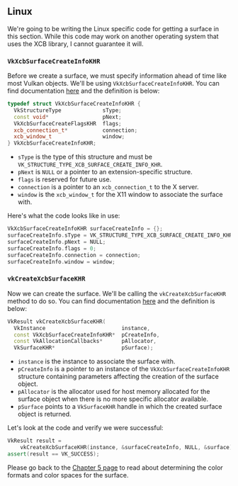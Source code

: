 ## Linux

We're going to be writing the Linux specific code for getting a surface in this section. While this code may work on another operating system that uses the XCB library, I cannot guarantee it will.

### `VkXcbSurfaceCreateInfoKHR`

Before we create a surface, we must specify information ahead of time like most Vulkan objects. We'll be using `VkXcbSurfaceCreateInfoKHR`. You can find documentation [here](https://www.khronos.org/registry/vulkan/specs/1.0-wsi_extensions/xhtml/vkspec.html#VkXcbSurfaceCreateInfoKHR) and the definition is below:

```cpp
typedef struct VkXcbSurfaceCreateInfoKHR {
  VkStructureType             sType;
  const void*                 pNext;
  VkXcbSurfaceCreateFlagsKHR  flags;
  xcb_connection_t*           connection;
  xcb_window_t                window;
} VkXcbSurfaceCreateInfoKHR;
```

- `sType` is the type of this structure and must be `VK_STRUCTURE_TYPE_XCB_SURFACE_CREATE_INFO_KHR`.
- `pNext` is `NULL` or a pointer to an extension-specific structure.
- `flags` is reserved for future use.
- `connection` is a pointer to an `xcb_connection_t` to the X server.
- `window` is the `xcb_window_t` for the X11 window to associate the surface with.

Here's what the code looks like in use:

```cpp
VkXcbSurfaceCreateInfoKHR surfaceCreateInfo = {};
surfaceCreateInfo.sType = VK_STRUCTURE_TYPE_XCB_SURFACE_CREATE_INFO_KHR;
surfaceCreateInfo.pNext = NULL;
surfaceCreateInfo.flags = 0;
surfaceCreateInfo.connection = connection;
surfaceCreateInfo.window = window;
```

### `vkCreateXcbSurfaceKHR`

Now we can create the surface. We'll be calling the `vkCreateXcbSurfaceKHR` method to do so. You can find documentation [here](https://www.khronos.org/registry/vulkan/specs/1.0-wsi_extensions/xhtml/vkspec.html#vkCreateXcbSurfaceKHR) and the definition is below:

```cpp
VkResult vkCreateXcbSurfaceKHR(
  VkInstance                        instance,
  const VkXcbSurfaceCreateInfoKHR*  pCreateInfo,
  const VkAllocationCallbacks*      pAllocator,
  VkSurfaceKHR*                     pSurface);
```

- `instance` is the instance to associate the surface with.
- `pCreateInfo` is a pointer to an instance of the `VkXcbSurfaceCreateInfoKHR` structure containing parameters affecting the creation of the surface object.
- `pAllocator` is the allocator used for host memory allocated for the surface object when there is no more specific allocator available.
- `pSurface` points to a `VkSurfaceKHR` handle in which the created surface object is returned.

Let's look at the code and verify we were successful:

```cpp
VkResult result =
    vkCreateXcbSurfaceKHR(instance, &surfaceCreateInfo, NULL, &surface);
assert(result == VK_SUCCESS);
```

Please go back to the [Chapter 5 page](./chap05.md) to read about determining the color formats and color spaces for the surface.
